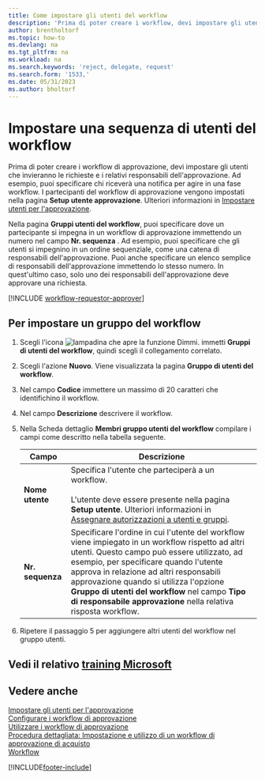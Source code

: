 ```yaml
---
title: Come impostare gli utenti del workflow
description: 'Prima di poter creare i workflow, devi impostare gli utenti che parteciperanno agli stessi nella pagina Setup utente approvazione.'
author: brentholtorf
ms.topic: how-to
ms.devlang: na
ms.tgt_pltfrm: na
ms.workload: na
ms.search.keywords: 'reject, delegate, request'
ms.search.form: '1533,'
ms.date: 05/31/2023
ms.author: bholtorf
---
```

# Impostare una sequenza di utenti del workflow

Prima di poter creare i workflow di approvazione, devi impostare gli utenti che invieranno le richieste e i relativi responsabili dell'approvazione. Ad esempio, puoi specificare chi riceverà una notifica per agire in una fase workflow. I partecipanti del workflow di approvazione vengono impostati nella pagina **Setup utente approvazione**. Ulteriori informazioni in [Impostare utenti per l'approvazione](across-how-to-set-up-approval-users.md).

Nella pagina **Gruppi utenti del workflow**, puoi specificare dove un partecipante si impegna in un workflow di approvazione immettendo un numero nel campo **Nr. sequenza** . Ad esempio, puoi specificare che gli utenti si impegnino in un ordine sequenziale, come una catena di responsabili dell'approvazione. Puoi anche specificare un elenco semplice di responsabili dell'approvazione immettendo lo stesso numero. In quest'ultimo caso, solo uno dei responsabili dell'approvazione deve approvare una richiesta.

[!INCLUDE [workflow-requestor-approver](includes/workflow-requestor-approver.md)]

## Per impostare un gruppo del workflow

1. Scegli l'icona ![lampadina che apre la funzione Dimmi.](media/ui-search/search_small.png "Informazioni sull'operazione che si desidera eseguire") immetti **Gruppi di utenti del workflow**, quindi scegli il collegamento correlato.  
2. Scegli l'azione **Nuovo**. Viene visualizzata la pagina **Gruppo di utenti del workflow**.  
3. Nel campo **Codice** immettere un massimo di 20 caratteri che identifichino il workflow.  
4. Nel campo  **Descrizione** descrivere il workflow.  
5. Nella Scheda dettaglio **Membri gruppo utenti del workflow** compilare i campi come descritto nella tabella seguente.  

   |Campo|Descrizione|
   |-----|-----------|
   |**Nome utente**|Specifica l'utente che parteciperà a un workflow.<br /><br /> L'utente deve essere presente nella pagina **Setup utente**. Ulteriori informazioni in [Assegnare autorizzazioni a utenti e gruppi](ui-define-granular-permissions.md).|
   |**Nr. sequenza**|Specificare l'ordine in cui l'utente del workflow viene impiegato in un workflow rispetto ad altri utenti. Questo campo può essere utilizzato, ad esempio, per specificare quando l'utente approva in relazione ad altri responsabili approvazione quando si utilizza l'opzione **Gruppo di utenti del workflow** nel campo **Tipo di responsabile approvazione** nella relativa risposta workflow.| 

6. Ripetere il passaggio 5 per aggiungere altri utenti del workflow nel gruppo utenti.  

## Vedi il relativo [training Microsoft](/training/modules/create-workflows/)

## Vedere anche

[Impostare gli utenti per l'approvazione](across-how-to-set-up-approval-users.md)  
[Configurare i workflow di approvazione](across-set-up-workflows.md)  
[Utilizzare i workflow di approvazione](across-use-workflows.md)  
[Procedura dettagliata: Impostazione e utilizzo di un workflow di approvazione di acquisto](walkthrough-setting-up-and-using-a-purchase-approval-workflow.md)  
[Workflow](across-workflow.md)  

[!INCLUDE[footer-include](includes/footer-banner.md)]
